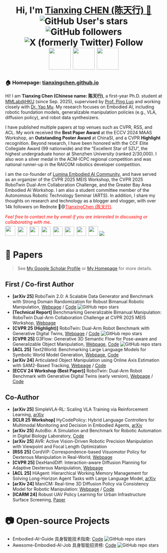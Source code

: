 
<h1 align="center">
  Hi, I'm <a href="https://tianxingchen.github.io/" target="_blank">Tianxing CHEN (陈天行) 👋</a> <br>
<!-- 	<a href="https://hits.seeyoufarm.com"><img src="https://hits.seeyoufarm.com/api/count/incr/badge.svg?url=https%3A%2F%2Ftianxingchen.github.io&count_bg=%233FDBD2&title_bg=%233D62C7&icon=googlepodcasts.svg&icon_color=%23E9F742&title=Page+Viewers&edge_flat=false"/></a> -->
	<img alt="GitHub User's stars" src="https://img.shields.io/github/stars/TianxingChen">
	<img alt="GitHub followers" src="https://img.shields.io/github/followers/TianxingChen">
	<img alt="X (formerly Twitter) Follow" src="https://img.shields.io/twitter/follow/MarioChan2002">
<br>
<a href="https://tianxingchen.github.io/" target="_blank" style="margin-top: 10px"><img src="https://tianxingchen.github.io/files/sign.jpg" height="70px" style="margin-bottom:-1px"></a>
<a href="https://tianxingchen.github.io/" target="_blank"><img src="https://tianxingchen.github.io/files/institute/hku-mmlab3.png" height="70px" style="margin-bottom:-1px"></a>
	<a href="https://tianxingchen.github.io/" target="_blank"><img src="https://github.com/TianxingChen/tianxingchen/blob/main/files/institute/lumina-logo.png" height="70px" style="margin-bottom:-1px"></a>
</h1>




<h3>🏠 <b>Homepage</b>: <a href="https://tianxingchen.github.io" target="_blank">tianxingchen.github.io</a></h3>
<p>Hi! I am <b>Tianxing Chen (Chinese name: 陈天行)</b>, a first-year Ph.D. student at <a href="https://mmlab.hk/" target="_blank">MMLab@HKU</a> (since Sep. 2025), supervised by <a href="http://luoping.me">Prof. Ping Luo</a> and working closely with <a href="yaomarkmu.github.io">Dr. Yao Mu</a>. My research focuses on Embodied AI, including robotic foundation models, generalizable manipulation policies (e.g., VLA, diffusion policy), and robot data synthesizers.</p>

<p>I have published multiple papers at top venues such as CVPR, RSS, and ACL. My work received the <b>Best Paper Award</b> at the ECCV 2024 MAAS Workshop, an <b>Outstanding Poster Award</b> at ChinaSI, and a CVPR <b>Highlight</b> recognition. Beyond research, I have been honored with the CCF Elite Collegiate Award (99 nationwide) and the “Excellent Star of SZU”, the highest undergraduate honor at Shenzhen University (ranked 2/30,000). I also won a silver medal in the ACM-ICPC regional competition and was national runner-up in the RAICOM robotics developer competition.</p>

<p>I am the co-founder of <a href="https://lumina-embodied.ai/">Lumina Embodied AI Community</a>, and have served as an organizer of the CVPR 2025 MEIS Workshop, the CVPR 2025 RoboTwin Dual-Arm Collaboration Challenge, and the Greater Bay Area Embodied AI Workshop. I am also a student committee member of the Autonomous Robotic Technology Seminar (ARTS). In addition, I share my thoughts on research and technology as a blogger and vlogger, with over 14k followers on Rednote 🎒@<a style="color: red" href="https://www.xiaohongshu.com/user/profile/618fe930000000001000afe7">TianxingChen (陈天行)</a>.</p>
<p><i style="color: red; display: inline;">Feel free to contact me by email if you are interested in discussing or collaborating with me.</i></p>

<p  style="margin-top: -10px;">
  <a href="mailto:chentianxing2002@gmail.com" target="_blank"><img src="./files/icon/email.png" height="32px" style="margin-bottom:-4px"></a>&nbsp;
  <a href="https://scholar.google.com/citations?hl=en&user=pvS8MH8AAAAJ&view_op=list_works&gmla=AOAOcb35IyZHtGmmYcpnDrJFmcsHLBXzjnq0ChbL0CXg4-PjM5UXRspLHuzXI4jgPc077WejF7RSsLUULIZ5ugIxcns6FURGdnTSpPi9JhAeKfhLVXsAIauozmPDdYzcku8VruOeRoapXM7nhkTlaNQ&iaan=Tianxing+Chen" target="_blank"><img src="./files/icon/google_scholar.png" height="30px" style="margin-bottom:-3px"></a>&nbsp;
  <a href="https://github.com/tianxingchen" target="_blank"><img src="./files/icon/github_s.jpg" height="30px" style="margin-bottom:-3px"></a>&nbsp;
  <a href="https://twitter.com/MarioChan2002" target="_blank"><img src="./files/icon/X_icon.png" height="30px" style="margin-bottom:-3px"></a>&nbsp;
  <a href="./files/my_wechat.jpg" target="_blank"><img src="./files/icon/wechat.png" height="30px" style="margin-bottom:-3px"></a>&nbsp;
  <a href="https://space.bilibili.com/520068753?spm_id_from=333.1007.0.0" target="_blank"><img src="./files/icon/bilibili.png" height="30px" style="margin-bottom:-3px"></a>&nbsp;
  <a href="https://www.zhihu.com/people/mario-chen-65" target="_blank"><img src="./files/icon/zhihu.png" height="30px" style="margin-bottom:-3px"></a>&nbsp; 
  <a href="https://www.xiaohongshu.com/user/profile/618fe930000000001000afe7" target="_blank"><img src="./files/icon/xiaohongshu.png" height="31px" style="margin-bottom:-4px"></a>
  <a href="https://visitorbadge.io/status?path=https%3A%2F%2Ftianxingchen.github.io%2F"><img src="https://api.visitorbadge.io/api/combined?path=https%3A%2F%2Ftianxingchen.github.io%2F&labelColor=%232ccce4&countColor=%230158f9" /></a>
</p>

# 📑 Papers
> See [My Google Scholar Profile](https://scholar.google.com/citations?user=pvS8MH8AAAAJ&hl=en) or [My Homepage](https://tianxingchen.github.io) for more details.

## First / Co-first Author
* **[arXiv 25]** RoboTwin 2.0: A Scalable Data Generator and Benchmark with Strong Domain Randomization for Robust Bimanual Robotic Manipulation, [Webpage](https://robotwin-platform.github.io) / [Code](https://github.com/RoboTwin-Platform/RoboTwin) <img alt="GitHub repo stars" src="https://img.shields.io/github/stars/RoboTwin-Platform/RoboTwin">
* **[Technical Report]** Benchmarking Generalizable Bimanual Manipulation: RoboTwin Dual-Arm Collaboration Challenge at CVPR 2025 MEIS Workshop, [Webpage](https://robotwin-benchmark.github.io/cvpr-2025-challenge/)
* **[CVPR 25 (Highlight)]** RoboTwin: Dual-Arm Robot Benchmark with Generative Digital Twins, [Webpage](https://robotwin-benchmark.github.io) / [Code](https://github.com/TianxingChen/RoboTwin) <img alt="GitHub repo stars" src="https://img.shields.io/github/stars/RoboTwin-Platform/RoboTwin">
* **[CVPR 25]** G3Flow: Generative 3D Semantic Flow for Pose-aware and Generalizable Object Manipulation, [Webpage](https://tianxingchen.github.io/G3Flow/), [Code](https://github.com/TianxingChen/G3Flow) <img alt="GitHub repo stars" src="https://img.shields.io/github/stars/TianxingChen/G3Flow">
* **[ACL 25]** Text2World: Benchmarking Large Language Models for Symbolic World Model Generation, [Webpage](https://text-to-world.github.io/), [Code](https://github.com/Aaron617/text2world)
* **[arXiv 24]** Articulated Object Manipulation using Online Axis Estimation with SAM2-Based Tracking, [Webpage](https://hytidel.github.io/video-tracking-for-axis-estimation/) / [Code](https://github.com/TianxingChen/VideoTracking-For-AxisEst)
* **[ECCV 24 Workshop (Best Paper)]** RoboTwin: Dual-Arm Robot Benchmark with Generative Digital Twins (early version), [Webpage](https://robotwin-benchmark.github.io/early-version) / [Code](https://github.com/TianxingChen/RoboTwin)

## Co-Author
* **[arXiv 25]** SimpleVLA-RL: Scaling VLA Training via Reinforcement Learning, [arXiv](https://arxiv.org/abs/2509.09674)
* **[ICLR 25 Workshop]** HyCodePolicy: Hybrid Language Controllers for Multimodal Monitoring and Decision in Embodied Agents, [arXiv](https://arxiv.org/abs/2508.02629)
* **[arXiv 25]** AutoBio: A Simulation and Benchmark for Robotic Automation in Digital Biology Laboratory, [Code](https://github.com/autobio-bench/AutoBio)
* **[arXiv 25]** AVR: Active Vision-Driven Robotic Precision Manipulation with Viewpoint and Focal Length Optimization
* **[RSS 25]** CordViP: Correspondence-based Visuomotor Policy for Dexterous Manipulation in Real-World, [Webpage](https://aureleopku.github.io/CordViP)
* **[CVPR 25]** DexHandDiff: Interaction-aware Diffusion Planning for Adaptive Dexterous Manipulation, [Webpage](https://dexdiffuser.github.io/)
* **[ACL 25]** HiAgent: Hierarchical Working Memory Management for Solving Long-Horizon Agent Tasks with Large Language Model, [arXiv](https://arxiv.org/abs/2408.09559)
* **[arXiv 24]** ManiCM: Real-time 3D Diffusion Policy via Consistency Model for Robotic Manipulation: [Webpage](https://manicm-fast.github.io/) / [Code](https://github.com/ManiCM-fast/ManiCM)
* **[ICARM 24]** Robust UAV Policy Learning for Urban Infrastructure Surface Screening, [Paper](https://ieeexplore.ieee.org/abstract/document/10715841/)


# 📷 Open-source Projects

* Embodied-AI-Guide 具身智能技术指南: [Code](https://github.com/TianxingChen/Embodied-AI-Guide) <img alt="GitHub repo stars" src="https://img.shields.io/github/stars/TianxingChen/Embodied-AI-Guide">
* Awesome-Embodied-AI-Job 具身智能招贤榜: [Code](https://github.com/StarCycle/Awesome-Embodied-AI-Job) <img alt="GitHub repo stars" src="https://img.shields.io/github/stars/StarCycle/Awesome-Embodied-AI-Job">
